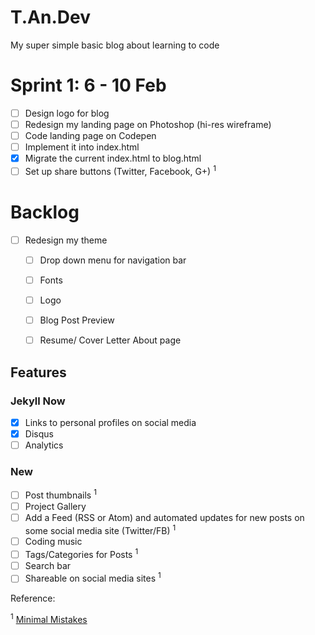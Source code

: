 # T.An.Dev
My super simple basic blog about learning to code

# Sprint 1: 6 - 10 Feb
- [ ] Design logo for blog
- [ ] Redesign my landing page on Photoshop (hi-res wireframe)
- [ ] Code landing page on Codepen
- [ ] Implement it into index.html
- [x] Migrate the current index.html to blog.html
- [ ] Set up share buttons (Twitter, Facebook, G+) <sup>1</sup>

# Backlog
- [ ] Redesign my theme
    - [ ] Drop down menu for navigation bar
    - [ ] Fonts
    - [ ] Logo
    - [ ] Blog Post Preview
    - [ ] Resume/ Cover Letter About page


## Features
### Jekyll Now
- [x] Links to personal profiles on social media
- [x] Disqus
- [ ] Analytics

### New
- [ ] Post thumbnails <sup>1</sup>
- [ ] Project Gallery 
- [ ] Add a Feed (RSS or Atom) and automated updates for new posts on some social media site (Twitter/FB) <sup>1</sup>
- [ ] Coding music
- [ ] Tags/Categories for Posts <sup>1</sup>
- [ ] Search bar
- [ ] Shareable on social media sites <sup>1</sup>

Reference: 

<sup>1</sup> [Minimal Mistakes](https://github.com/mmistakes/minimal-mistakes)
